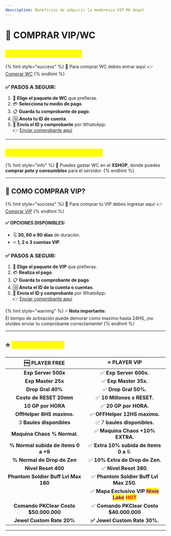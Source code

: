 ```yaml
---
description: Beneficios de adquirir la membresia VIP MU Angel.
---
```


# 🌟 COMPRAR VIP/WC

## <mark style="color:yellow;">🛒 COMO COMPRAR WC</mark>

{% hint style="success" %}
🔗 Para comprar WC debes entrar aquí: 👉 [Comprar WC](https://insidemu.net/payment)
{% endhint %}

### ✅ PASOS A SEGUIR:

1. 🛒 **Elige el paquete de WC** que prefieras.
2. 💳 **Selecciona tu medio de pago**.
3. 📋 **Guarda tu comprobante de pago**.
4. 🆔 **Anota tu ID de cuenta**.
5. 📲 **Envía el ID y comprobante** por WhatsApp:\
   👉 [Enviar comprobante aquí](https://wa.link/toepiv)

***

## <mark style="color:yellow;">🎯 PARA QUE SIRVEN LOS WC?</mark>

{% hint style="info" %}
🏹 Puedes gastar WC en el **XSHOP**, donde puedes **comprar pets y consumibles** para el servidor.
{% endhint %}

***

## 🏅 COMO COMPRAR VIP?

{% hint style="success" %}
🔗 Para comprar tu VIP debes ingresar aquí: 👉 [Comprar VIP](https://insidemu.net/vip)
{% endhint %}

#### ✅ OPCIONES DISPONIBLES:

* 🗓️ **30, 60 o 90 días** de duración.
* 🔥 **1, 2 o 3 cuentas VIP**.

### ✅ PASOS A SEGUIR:

1. 🛒 **Elige el paquete de VIP** que prefieras.
2. 💳 **Realiza el pago**.
3. 📋 **Guarda tu comprobante de pago**.
4. 🆔 **Anota el ID de la cuenta o cuentas**.
5. 📲 **Envía el ID y comprobante** por WhatsApp:\
   👉 [Enviar comprobante aquí](https://wa.link/toepiv)

{% hint style="warning" %}
⚡ **Nota importante:**\
El tiempo de activación puede demorar como maximo hasta 24HS, ¡no olvides enviar tu comprobante correctamente!
{% endhint %}

***

## ⭐ <mark style="color:yellow;">BENEFICIOS VIP</mark>

|             🆓 PLAYER FREE            |                                                       ⭐ PLAYER VIP                                                      |
| :-----------------------------------: | :---------------------------------------------------------------------------------------------------------------------: |
|          **Exp Server 500x**          |                                                  ✅ **Exp Server 600x.**                                                 |
|           **Exp Master 25x**          |                                                  ✅ **Exp Master 35x.**                                                  |
|           **Drop Gral 40%**           |                                                   ✅ **Drop Gral 50%.**                                                  |
|        **Costo de RESET 20mm**        |                                                ✅ **10 Millones x RESET.**                                               |
|           **10 GP por HORA**          |                                                  ✅ **20 GP por HORA.**                                                  |
|       **OffHelper 8HS maximo.**       |                                               ✅ **OFFHelper 12HS maximo.**                                              |
|        3 **Baules disponibles**       |                                               ✅ 7 **baules disponibles.**                                               |
|      **Maquina Chaos % Normal.**      |                                             ✅ **Maquina Chaos +10% EXTRA.**                                             |
|  **% Normal subida de items 0 a +9**  |                                          ✅ **Extra 10% subida de items 0 a** 9.                                         |
|      **% Normal de Drop de Zen**      |                                             ✅ **10% Extra de Drop de Zen.**                                             |
|          **Nivel Reset 400**          |                                                  ✅ **Nivel Reset 380.**                                                 |
|  **Phantom Soldier Buff Lvl Max 180** |                                         ✅ **Phantom Soldier Buff Lvl Max 250.**                                         |
|                                       | ✅ **Mapa Exclusivo VIP&#x20;**<mark style="color:purple;">**Nixie Lake**</mark> <mark style="color:red;">**HOT**</mark> |
| **Comando PKClear Costo $50.000.000** |                                         ✅ **Comando PKClear Costo $40.000.000**                                         |
|       **Jewel Custom Rate 20%**       |                                               **✅ Jewel Custom Rate 30%.**                                              |

***

